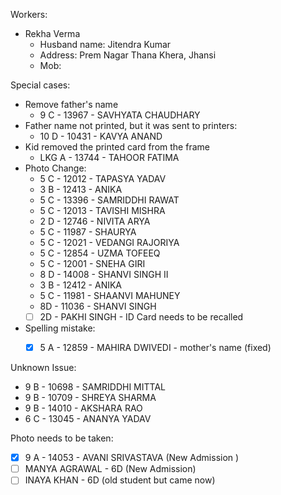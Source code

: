 Workers:
- Rekha Verma
	- Husband name: Jitendra Kumar
	- Address: Prem Nagar Thana Khera, Jhansi
	- Mob: 



Special cases:
- Remove father's name
	- 9 C - 13967 - SAVHYATA CHAUDHARY
- Father name not printed, but it was sent to printers:
	- 10 D - 10431 - KAVYA ANAND
- Kid removed the printed card from the frame
	- LKG	A - 13744 - TAHOOR FATIMA
- Photo Change:
	- 5 C - 12012 - TAPASYA YADAV 
	- 3 B - 12413 - ANIKA
	- 5 C - 13396 - SAMRIDDHI RAWAT
	- 5 C - 12013 - TAVISHI MISHRA
	- 2 D - 12746 - NIVITA ARYA
	- 5 C - 11987 - SHAURYA
	- 5 C - 12021 - VEDANGI RAJORIYA
	- 5 C - 12854 - UZMA TOFEEQ
	- 5 C - 12001 - SNEHA GIRI
	- 8 D - 14008 - SHANVI SINGH II
	- 3 B - 12412 - ANIKA
	- 5 C - 11981 - SHAANVI MAHUNEY
	- 8D - 11036 - SHANVI SINGH
	- [ ] 2D - PAKHI SINGH - ID Card needs to be recalled
- Spelling mistake:
	- [x] 5 A - 12859 - MAHIRA DWIVEDI - mother's name (fixed)


Unknown Issue:
- 9 B - 10698 - SAMRIDDHI MITTAL
- 9 B - 10709 - SHREYA SHARMA
- 9 B - 14010 - AKSHARA RAO
- 6 C - 13045 - ANANYA YADAV

Photo needs to be taken:
- [x] 9 A - 14053 - AVANI SRIVASTAVA (New Admission )
- [ ] MANYA AGRAWAL - 6D (New Admission)
- [ ] INAYA KHAN - 6D (old student but came now)